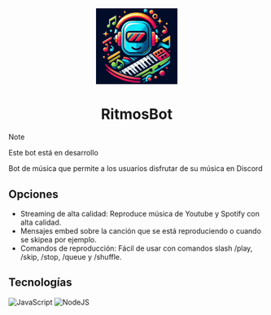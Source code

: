<div align="center">

<img src="https://github.com/devparada/RitmosBot/blob/main/img/logo.jpg?raw=true" width=160>

# RitmosBot

</div>

> [!NOTE]
> Este bot está en desarrollo

Bot de música que permite a los usuarios disfrutar de su música en Discord

## Opciones
- Streaming de alta calidad: Reproduce música de Youtube y Spotify con alta calidad.
- Mensajes embed sobre la canción que se está reproduciendo o cuando se skipea por ejemplo.
- Comandos de reproducción: Fácil de usar con comandos slash /play, /skip, /stop, /queue y /shuffle.

## Tecnologías
![JavaScript](https://img.shields.io/badge/javascript-%23323330.svg?style=for-the-badge&logo=javascript&logoColor=%23F7DF1E)
![NodeJS](https://img.shields.io/badge/node.js%2020-6DA55F?style=for-the-badge&logo=node.js&logoColor=white)
